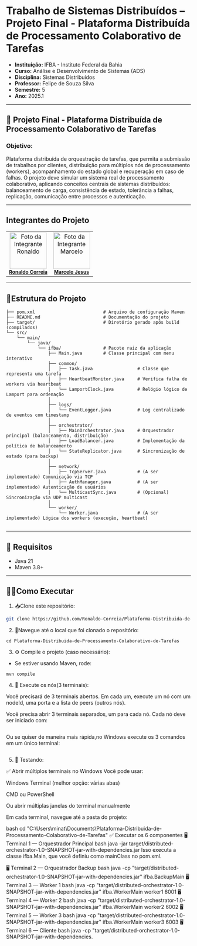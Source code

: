 # Trabalho de Sistemas Distribuídos – Projeto Final - Plataforma Distribuída de Processamento Colaborativo de Tarefas 
- **Instituição:** IFBA - Instituto Federal da Bahia
- **Curso:** Análise e Desenvolvimento de Sistemas (ADS)
- **Disciplina:** Sistemas Distribuídos
- **Professor:** Felipe de Souza Silva
- **Semestre:** 5
- **Ano:** 2025.1

---
## 📌 Projeto Final - Plataforma Distribuída de Processamento Colaborativo de Tarefas 

### Objetivo:
Plataforma distribuída de orquestração de tarefas, que permita a 
submissão de trabalhos por clientes, distribuição para múltiplos nós de processamento 
(workers), acompanhamento do estado global e recuperação em caso de falhas. 
O projeto deve simular um sistema real de processamento colaborativo, aplicando 
conceitos centrais de sistemas distribuídos: balanceamento de carga, consistência de 
estado, tolerância a falhas, replicação, comunicação entre processos e autenticação.

---
## Integrantes do Projeto

<table>
  <tr>
    <td align="center">
      <img src="https://avatars.githubusercontent.com/u/129338943?v=4" width="100px;" alt="Foto da Integrante Ronaldo"/><br />
      <sub><b><a href="https://github.com/Ronaldo-Correia">Ronaldo Correia</a></b></sub>
    </td>
    <td align="center">
      <img src="https://avatars.githubusercontent.com/u/114780494?v=4" width="100px;" alt="Foto da Integrante Marcelo"/><br />
      <sub><b><a href="https://github.com/marceloteclas">Marcelo Jesus</a></b></sub>
    </td>
  </tr>
</table>

---

## 📁Estrutura do Projeto
```
├── pom.xml                          # Arquivo de configuração Maven
├── README.md                        # Documentação do projeto
├── target/                          # Diretório gerado após build (compilados)
└── src/
    └── main/
        └── java/
            └── ifba/                # Pacote raiz da aplicação
                ├── Main.java        # Classe principal com menu interativo
                ├── common/
                │   ├── Task.java                 # Classe que representa uma tarefa
                │   ├── HeartbeatMonitor.java     # Verifica falha de workers via heartbeat
                │   └── LamportClock.java         # Relógio lógico de Lamport para ordenação
                │
                ├── logs/
                │   └── EventLogger.java          # Log centralizado de eventos com timestamp
                │
                ├── orchestrator/
                │   ├── MainOrchestrator.java     # Orquestrador principal (balanceamento, distribuição)
                │   ├── LoadBalancer.java         # Implementação da política de balanceamento
                │   └── StateReplicator.java      # Sincronização de estado (para backup)
                │
                ├── network/
                │   ├── TcpServer.java            # (A ser implementado) Comunicação via TCP
                │   ├── AuthManager.java          # (A ser implementado) Autenticação de usuários
                │   └── MulticastSync.java        # (Opcional) Sincronização via UDP multicast
                │
                └── worker/
                    └── Worker.java               # (A ser implementado) Lógica dos workers (execução, heartbeat)


```

---
## 🚀 Requisitos

- Java 21
- Maven 3.8+

---

## 👨‍💻Como Executar
1. 📥Clone este repositório:
```bash
git clone https://github.com/Ronaldo-Correia/Plataforma-Distribuida-de-Processamento-Colaborativo-de-Tarefas.git
```
2.  📁Navegue até o local que foi clonado o repositório:
```
cd Plataforma-Distribuida-de-Processamento-Colaborativo-de-Tarefas
```
3. ⚙️ Compile o projeto (caso necessário):

- Se estiver usando Maven, rode:
```
mvn compile
```
4. 🚦 Execute os nós(3 terminais):

Você precisará de 3 terminais abertos. Em cada um, execute um nó com um nodeId, uma porta e a lista de peers (outros nós).

Você precisa abrir 3 terminais separados, um para cada nó.
Cada nó deve ser iniciado com:
```
```

Ou se quiser de maneira mais rápida,no Windows execute os 3 comandos em um único terminal:
```

```
5. 🧪 Testando:

✅ Abrir múltiplos terminais no Windows
Você pode usar:

Windows Terminal (melhor opção: várias abas)

CMD ou PowerShell

Ou abrir múltiplas janelas do terminal manualmente

Em cada terminal, navegue até a pasta do projeto:

bash
cd "C:\Users\minat\Documents\Plataforma-Distribuida-de-Processamento-Colaborativo-de-Tarefas"
✅ Executar os 6 componentes
🖥️ Terminal 1 — Orquestrador Principal
bash
java -jar target/distributed-orchestrator-1.0-SNAPSHOT-jar-with-dependencies.jar
Isso executa a classe ifba.Main, que você definiu como mainClass no pom.xml.

🖥️ Terminal 2 — Orquestrador Backup
bash
java -cp "target/distributed-orchestrator-1.0-SNAPSHOT-jar-with-dependencies.jar" ifba.BackupMain
🖥️ Terminal 3 — Worker 1
bash
java -cp "target/distributed-orchestrator-1.0-SNAPSHOT-jar-with-dependencies.jar" ifba.WorkerMain worker1 6001
🖥️ Terminal 4 — Worker 2
bash
java -cp "target/distributed-orchestrator-1.0-SNAPSHOT-jar-with-dependencies.jar" ifba.WorkerMain worker2 6002
🖥️ Terminal 5 — Worker 3
bash
java -cp "target/distributed-orchestrator-1.0-SNAPSHOT-jar-with-dependencies.jar" ifba.WorkerMain worker3 6003
🖥️ Terminal 6 — Cliente
bash
java -cp "target/distributed-orchestrator-1.0-SNAPSHOT-jar-with-dependencies.